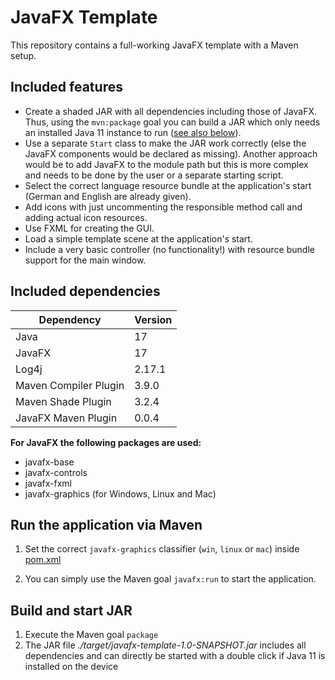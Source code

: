 # JavaFX Template

This repository contains a full-working JavaFX template with a Maven setup.

## Included features

* Create a shaded JAR with all dependencies including those of JavaFX. Thus, using the `mvn:package` goal you can build 
  a JAR which only needs an installed Java 11 instance to run ([see also below](#build-and-start-jar)).
* Use a separate `Start` class to make the JAR work correctly (else the JavaFX components would be declared as missing).
  Another approach would be to add JavaFX to the module path but this is more complex and needs to be done by the user
  or a separate starting script.
* Select the correct language resource bundle at the application's start (German and English are already given).
* Add icons with just uncommenting the responsible method call and adding actual icon resources.
* Use FXML for creating the GUI.
* Load a simple template scene at the application's start.
* Include a very basic controller (no functionality!) with resource bundle support for the main window.

## Included dependencies

| Dependency            | Version |
|-----------------------|---------|
| Java                  | 17      |
| JavaFX                | 17      |
| Log4j                 | 2.17.1  |
| Maven Compiler Plugin | 3.9.0   |
| Maven Shade Plugin    | 3.2.4   |
| JavaFX Maven Plugin   | 0.0.4   |

__For JavaFX the following packages are used:__

* javafx-base
* javafx-controls
* javafx-fxml
* javafx-graphics (for Windows, Linux and Mac)

## Run the application via Maven

1. Set the correct `javafx-graphics` classifier (`win`, `linux` or `mac`) inside [pom.xml](pom.xml)

2. You can simply use the Maven goal `javafx:run` to start the application.

## Build and start JAR

1. Execute the Maven goal `package`
2. The JAR file _./target/javafx-template-1.0-SNAPSHOT.jar_ includes all dependencies and can directly
   be started with a double click if Java 11 is installed on the device